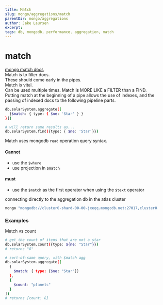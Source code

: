 ```yaml
---
title: Match
slug: mongo/aggregations/match
parentDir: mongo/aggregations
author: Jake Laursen
excerpt:
tags: db, mongodb, performance, aggregation, match
---
```


# match

[mongo match docs](https://docs.mongodb.com/manual/reference/operator/aggregation/match/?jmp=university)  
Match is to filter docs.  
These should come early in the pipes.  
Match is vital.  
Can be used multiple times.
Match is MORE LIKE a FILTER than a FIND.  
Putting match at the beginning of a pipe allows the use of indexes, and the passing of indexed docs to the following pipeline parts.

```bash
db.solarSystem.aggregate([
  {$match: { type: { $ne: 'Star' } }
}])

# will return same results as...
db.solarSystem.find({type: { $ne: 'Star'}})
```

Match uses mongodb `read` operation query syntax.

#### Cannot

- use the `$where`
- use projection in `$match`

#### must

- use the `$match` as the first operator when using the `$text` operator

connecting directly to the aggregation db in the atlas cluster

```bash
mongo "mongodb://cluster0-shard-00-00-jxeqq.mongodb.net:27017,cluster0-shard-00-01-jxeqq.mongodb.net:27017,cluster0-shard-00-02-jxeqq.mongodb.net:27017/aggregations?replicaSet=Cluster0-shard-0" --authenticationDatabase admin --ssl -u m121 -p aggregations --norc
```

### Examples

Match vs count

```bash
# get the count of items that are not a star
db.solarSystem.count({type: ${ne: "Star"}})
# returns "8"

# sort-of-same query, with $match agg
db.solarSystem.aggregate([
  {
    $match: { type: {$ne: "Star"}}
  },
  {
    $count: "planets"
  }
])
# returns {count: 8}
```
